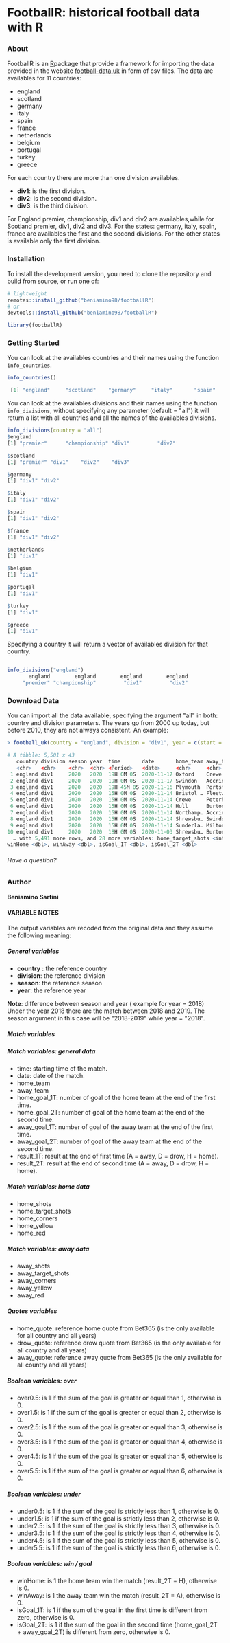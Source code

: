 # FootballR: historical football data with R 

### About 
FootballR is an [R](https://www.r-project.org)package that provide a framework for importing the data provided in the website [football-data.uk](https://www.football-data.co.uk) in form of csv files. The data are availables for 11 countries: 

- england 
- scotland 
- germany
- italy 
- spain
- france 
- netherlands
- belgium
- portugal 
- turkey 
- greece

For each country there are more than one division availables. 

 - <strong>div1</strong>: is the first division.
 - <strong>div2</strong>: is the second division.
 - <strong>div3</strong>: is the third division.

For England premier, championship, div1 and div2 are availables,while for Scotland premier, div1, div2 and div3. 
For the states: germany, italy, spain, france are availables the first and the second divisions.
For the other states is available only the first division. 


### Installation

To install the development version, you need to clone the repository and build from source, or run one of:

```r
# lightweight
remotes::install_github("beniamino98/footballR")
# or
devtools::install_github("beniamino98/footballR")

library(footballR)

```

### Getting Started

You can look at the availables countries and their names using the function `info_countries`. 

```r
info_countries()

 [1] "england"     "scotland"    "germany"     "italy"       "spain"       "france"      "netherlands" "belgium"     "portugal"    "turkey"      "greece"     

```

You can look at the availables divisions and their names using the function `info_divisions`, without specifying any parameter (default = "all")
it will return a list with all countries and all the names of the availables divisions. 

```r
info_divisions(country = "all")
$england
[1] "premier"      "championship" "div1"         "div2"        

$scotland
[1] "premier" "div1"    "div2"    "div3"   

$germany
[1] "div1" "div2"

$italy
[1] "div1" "div2"

$spain
[1] "div1" "div2"

$france
[1] "div1" "div2"

$netherlands
[1] "div1"

$belgium
[1] "div1"

$portugal
[1] "div1"

$turkey
[1] "div1"

$greece
[1] "div1" 

```

Specifying a country it will return a vector of availables division for that country. 

```r

info_divisions("england")
       england        england        england        england 
     "premier" "championship"         "div1"         "div2"  

```


### Download Data 

You can import all the data available, specifying the argument "all" in both: country and division parameters. The years go from 2000 up today, but before 2010, they are not always consistent. An example: 
 
```r
> football_uk(country = "england", division = "div1", year = c(start = 2010, end = 2020), quiet = FALSE)    

# A tibble: 5,501 x 43
   country division season year  time       date       home_team away_team home_goal_1T home_goal_2T away_goal_1T away_goal_2T result_1T result_2T home_shots
   <chr>   <chr>    <chr>  <chr> <Period>   <date>     <chr>     <chr>            <int>        <int>        <int>        <int> <fct>     <fct>          <int>
 1 england div1     2020   2020  19H 0M 0S  2020-11-17 Oxford    Crewe                0            0            1            2 A         A                  5
 2 england div1     2020   2020  19H 0M 0S  2020-11-17 Swindon   Accringt…            0            0            3            3 A         A                 13
 3 england div1     2020   2020  19H 45M 0S 2020-11-16 Plymouth  Portsmou…            1            2            0            2 H         D                 14
 4 england div1     2020   2020  15H 0M 0S  2020-11-14 Bristol … Fleetwoo…            0            1            2            4 A         A                  8
 5 england div1     2020   2020  15H 0M 0S  2020-11-14 Crewe     Peterboro            2            2            0            0 H         H                 10
 6 england div1     2020   2020  15H 0M 0S  2020-11-14 Hull      Burton               0            2            0            0 D         H                 17
 7 england div1     2020   2020  15H 0M 0S  2020-11-14 Northamp… Accringt…            0            0            1            1 A         A                  7
 8 england div1     2020   2020  15H 0M 0S  2020-11-14 Shrewsbu… Swindon              2            3            1            3 H         D                 10
 9 england div1     2020   2020  15H 0M 0S  2020-11-14 Sunderla… Milton K…            1            1            1            2 D         A                 11
10 england div1     2020   2020  18H 0M 0S  2020-11-03 Shrewsbu… Burton               0            1            0            1 D         D                 15
  … with 5,491 more rows, and 28 more variables: home_target_shots <int>, home_corners <int>, home_yellow <int>, home_red <int>, away_shots <int>, away_target_shots <int>, away_corners <int>, away_yellow <int>, away_red <int>, home_quote <dbl>, drow_quote <dbl>, away_quote <dbl>, over0.5 <dbl>, over1.5<dbl>, over2.5 <dbl>, over3.5 <dbl>, over4.5 <dbl>, over5.5 <dbl>, under0.5 <dbl>, under1.5 <dbl>, under2.5 <dbl>, under3.5 <dbl>, under4.5 <dbl>, under5.5 <dbl>,
winHome <dbl>, winAway <dbl>, isGoal_1T <dbl>, isGoal_2T <dbl>
```


###### Have a question?

### Author

<strong>Beniamino Sartini</strong>


####  VARIABLE NOTES 

The output variables are recoded from the original data and they assume the following meaning: 

##### General variables 

- <strong>country</strong> : the reference country 
- <strong>division</strong>: the reference division
- <strong>season</strong>: the reference season
- <strong>year</strong>: the reference year

<strong>Note</strong>: difference between season and year ( example for year = 2018)
Under the year 2018 there are the match between 2018 and 2019. The season argument in this case will be "2018-2019" while year = "2018".

##### Match variables 

##### Match variables: general data
- time: starting time of the match.
- date: date of the match. 
- home_team 
- away_team
- home_goal_1T: number of goal of the home team at the end of the first time.
- home_goal_2T: number of goal of the home team at the end of the second time.
- away_goal_1T: number of goal of the away team at the end of the first time.
- away_goal_2T: number of goal of the away team at the end of the second time.
- result_1T: result at the end of first time (A = away, D = drow, H = home).
- result_2T: result at the end of second time (A = away, D = drow, H = home).

##### Match variables: home data 
- home_shots 
- home_target_shots 
- home_corners
- home_yellow 
- home_red

##### Match variables: away data 
- away_shots 
- away_target_shots 
- away_corners
- away_yellow 
- away_red

##### Quotes variables 
- home_quote: reference home quote from Bet365 (is the only available for all country and all years)
- drow_quote: reference drow quote from Bet365 (is the only available for all country and all years)
- away_quote: reference away quote from Bet365 (is the only available for all country and all years)

##### Boolean variables: over  
- over0.5: is 1 if the sum of the goal is greater or equal than 1, otherwise is 0. 
- over1.5: is 1 if the sum of the goal is greater or equal than 2, otherwise is 0. 
- over2.5: is 1 if the sum of the goal is greater or equal than 3, otherwise is 0. 
- over3.5: is 1 if the sum of the goal is greater or equal than 4, otherwise is 0. 
- over4.5: is 1 if the sum of the goal is greater or equal than 5, otherwise is 0. 
- over5.5: is 1 if the sum of the goal is greater or equal than 6, otherwise is 0. 

##### Boolean variables: under 
- under0.5: is 1 if the sum of the goal is strictly less than 1, otherwise is 0. 
- under1.5: is 1 if the sum of the goal is strictly less than 2, otherwise is 0.
- under2.5: is 1 if the sum of the goal is strictly less than 3, otherwise is 0.
- under3.5: is 1 if the sum of the goal is strictly less than 4, otherwise is 0.
- under4.5: is 1 if the sum of the goal is strictly less than 5, otherwise is 0.
- under5.5: is 1 if the sum of the goal is strictly less than 6, otherwise is 0.

##### Boolean variables: win / goal 
- winHome: is 1 the home team win the match (result_2T = H), otherwise is 0.
- winAway: is 1 the away team win the match (result_2T = A), otherwise is 0.
- isGoal_1T: is 1 if the sum of the goal in the first time is different from zero, otherwise is 0. 
- isGoal_2T: is 1 if the sum of the goal in the second time (home_goal_2T + away_goal_2T) is different from zero, otherwise is 0. 




